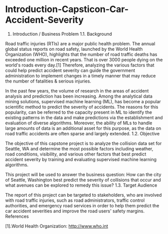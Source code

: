 # Introduction-Capsticon-Car-Accident-Severity
1. Introduction / Business Problem
1.1. Background

Road traffic injuries (RTIs) are a major public health problem. The annual global status reports on road safety, launched by the World Health Organization (WHO), highlights that the number of road traffic deaths has exceeded one million in recent years. That is over 3000 people dying on the world's roads every day.[1] Therefore, analyzing the various factors that could help predict accident severity can guide the government administration to implement changes in a timely manner that may reduce the number of fatalities & serious injuries.

In the past few years, the volume of research in the areas of accident analysis and prediction has been increasing. Among the analytical data mining solutions, supervised machine learning (ML), has become a popular scientific method to predict the severity of accidents. The reasons for this popularity, can be referred to the capacity present in ML to identify the existing patterns in the data and make predictions via the establishment and evaluation of diverse algorithms. Moreover, the ability of MLs to handle large amounts of data is an additional asset for this purpose, as the data on road traffic accidents are often sparse and largely extended.
1.2. Objective

The objective of this capstone project is to analyze the collision data set for Seattle, WA and determine the most possible factors including weather, road conditions, visibility, and various other factors that best predict accident severity by training and evaluating supervised machine learning algorithms.

This project will be used to answer the business question: How can the city of Seattle, Washington best predict the severity of collisions that occur and what avenues can be explored to remedy this issue?
1.3. Target Audience

The report of this project can be targeted to stakeholders, who are involved with road traffic injuries, such as road administrators, traffic control authorities, and emergency road services in order to help them predict the car accident severities and improve the road users' safety margins.
References

[1].World Health Organization: http://www.who.int
